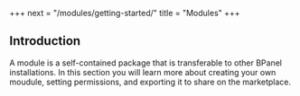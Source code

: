 +++
next = "/modules/getting-started/"
title = "Modules"
+++
## Introduction

A module is a self-contained package that is transferable to other BPanel installations. In this section you will learn more about creating your own moudule, setting permissions, and exporting it to share on the marketplace.
